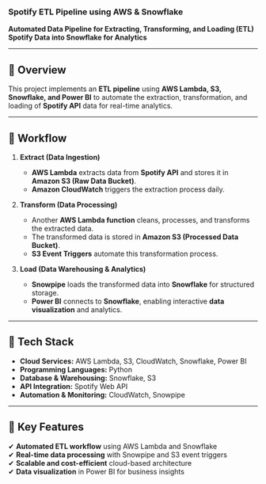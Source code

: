 ### **Spotify ETL Pipeline using AWS & Snowflake**  
**Automated Data Pipeline for Extracting, Transforming, and Loading (ETL) Spotify Data into Snowflake for Analytics**  

---

## **🔹 Overview**  
This project implements an **ETL pipeline** using **AWS Lambda, S3, Snowflake, and Power BI** to automate the extraction, transformation, and loading of **Spotify API** data for real-time analytics.  

---

## **🔹 Workflow**  
1. **Extract (Data Ingestion)**  
   - **AWS Lambda** extracts data from **Spotify API** and stores it in **Amazon S3 (Raw Data Bucket)**.  
   - **Amazon CloudWatch** triggers the extraction process daily.  

2. **Transform (Data Processing)**  
   - Another **AWS Lambda function** cleans, processes, and transforms the extracted data.  
   - The transformed data is stored in **Amazon S3 (Processed Data Bucket)**.  
   - **S3 Event Triggers** automate this transformation process.  

3. **Load (Data Warehousing & Analytics)**  
   - **Snowpipe** loads the transformed data into **Snowflake** for structured storage.  
   - **Power BI** connects to **Snowflake**, enabling interactive **data visualization** and analytics.  

---

## **🔹 Tech Stack**  
- **Cloud Services:** AWS Lambda, S3, CloudWatch, Snowflake, Power BI  
- **Programming Languages:** Python  
- **Database & Warehousing:** Snowflake, S3  
- **API Integration:** Spotify Web API  
- **Automation & Monitoring:** CloudWatch, Snowpipe  

---

## **🔹 Key Features**  
✔ **Automated ETL workflow** using AWS Lambda and Snowflake  
✔ **Real-time data processing** with Snowpipe and S3 event triggers  
✔ **Scalable and cost-efficient** cloud-based architecture  
✔ **Data visualization** in Power BI for business insights  


